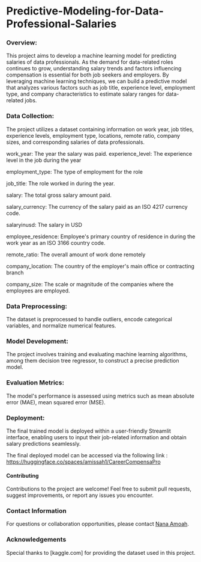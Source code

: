 # Predictive-Modeling-for-Data-Professional-Salaries
### Overview:
This project aims to develop a machine learning model for predicting salaries of data professionals. As the demand for data-related roles continues to grow, understanding salary trends and factors influencing compensation is essential for both job seekers and employers. By leveraging machine learning techniques, we can build a predictive model that analyzes various factors such as job title, experience level, employment type, and company characteristics  to estimate salary ranges for data-related jobs.

### Data Collection: 
The project utilizes a dataset containing information on work year, job titles, experience levels, employment type, locations, remote ratio, company sizes, and corresponding salaries of data professionals.

work_year: The year the salary was paid.
experience_level: The experience level in the job during the year

employment_type: The type of employment for the role

job_title: The role worked in during the year.

salary: The total gross salary amount paid.

salary_currency: The currency of the salary paid as an ISO 4217 currency code.

salaryinusd: The salary in USD

employee_residence: Employee's primary country of residence in during the work year as an ISO 3166 country code.

remote_ratio: The overall amount of work done remotely

company_location: The country of the employer's main office or contracting branch

company_size: The scale or magnitude of the companies where the employees are employed.

### Data Preprocessing: 
The dataset is preprocessed to handle outliers, encode categorical variables, and normalize numerical features.
### Model Development: 
The project involves training and evaluating machine learning algorithms, among them decision tree regressor, to construct a precise prediction model.
### Evaluation Metrics: 
The model's performance is assessed using metrics such as mean absolute error (MAE), mean squared error (MSE).
### Deployment: 
The final trained model is deployed within a user-friendly Streamlit interface, enabling users to input their job-related information and obtain salary predictions seamlessly.

The final deployed model can be accessed via the following link : https://huggingface.co/spaces/amissah1/CareerCompensaPro

#### Contributing
Contributions to the project are welcome! Feel free to submit pull requests, suggest improvements, or report any issues you encounter.


### Contact Information
For questions or collaboration opportunities, please contact [Nana Amoah](mailto:nanaamoah776@gmail.com).

### Acknowledgements
Special thanks to [kaggle.com] for providing the dataset used in this project.


